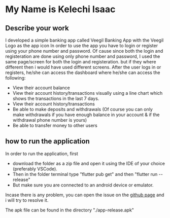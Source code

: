 # My Name is Kelechi Isaac

## Describe your work

I developed a simple banking app called Veegil Banking App with the Veegil Logo as the app icon
In order to use the app you have to login or register using your phone number and password.
Of cause since both the login and registeration are done using only phone number and password, I used the same page/screen for both the login and registeration. but if they where different then i would have used different screens.
After the user logs in or registers, he/she can access the dashboard where he/she can access the following:

- View their account balance
- View their account history/transactions visually using a line chart which shows the transactions in the last 7 days.
- View their account history/transactions
- Be able to make deposits and withdrawals (Of course you can only make withdrawals if you have enough balance in your account & if the withdrawal phone number is yours)
- Be able to transfer money to other users

## how to run the application

In order to run the application, first

- download the folder as a zip file and open it using the IDE of your choice (preferably VSCode).
- Then in the folder terminal type "flutter pub get" and then "flutter run --release"
- But make sure you are connected to an android device or emulator.

Incase there is any problem, you can open the issue on the [github page](https://github.com/kcibdev/veegil_test) and i will try to resolve it.

The apk file can be found in the directory "./app-release.apk"
